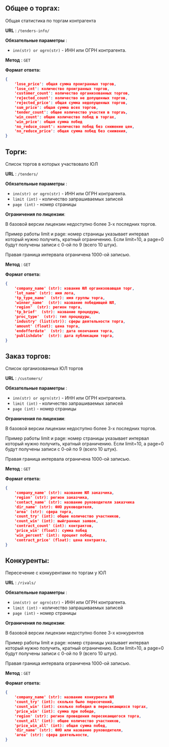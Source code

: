 ## Общее о торгах:

Общая статистика по торгам контрагента

**URL** : `/tenders-info/`

**Обязательные параметры** :
- `inn(str) or ogrn(str)` - ИНН или ОГРН контрагента.

 
**Метод** : `GET`

**Формат ответа:**
``` json
{
    'lose_price': общая сумма проигранных торгов,
    'lose_cnt': количество проигранных торгов,
    'customer_count': количество организованных торгов,
    'rejected_count': количество не допущенных торгов,
    'rejected_price': общая сумма недопущенных торгов,
    'sum_price': общая сумма всех торгов,
    'tender_count': общее количество участия в торгаъ,
    'win_count': общее количество побед в торгах,
    'win_price': общая сумма побед
    'no_reduce_count': количество побед без снижение цен,
    'no_reduce_price': общая сумма побед без снижения,
}
```

## Торги:

Список торгов в которых участвовало ЮЛ

**URL** : `/tenders/`

**Обязательные параметры** :
- `inn(str) or ogrn(str)` - ИНН или ОГРН контрагента.
- `limit (int)` - количество запрашиваемых записей
- `page (int)` - номер страницы

**Ограничения по лицензии**: 

В базовой версии лицензии недоступно более 3-х последних торгов.

Пример работы limit и page: номер страницы указывает интервал который нужно получить, кратный ограничению. 
Если limit=10, а page=0 будут получены записи с 0-ой по 9 (всего 10 штук).

Правая граница интервала ограничена 1000-ой записью.
 
**Метод** : `GET`

**Формат ответа:**

``` json
{
    'company_name' (str): нзвание ЮЛ организовавщая торг,
    'lot_name' (str): имя лота,
    'tp_type_name'  (str): имя группы торга,
    'winner_name'  (str): название победивщей ЮЛ,
    'region'  (str): регион торга,
    'tp_brief'  (str): название процедуры,
    'proc_type'  (str): тип процедуры,
    'industry' (list(str)): сферы деятельности торга,
    'amount' (float): цена торга,
    'endofferdate'  (str): дата окончания торга,
    'publishdate'  (str): дата публикации торга,
}
```

## Заказ торгов:

Список организованных ЮЛ торгов

**URL** : `/customers/`

**Обязательные параметры** :
- `inn(str) or ogrn(str)` - ИНН или ОГРН контрагента.
- `limit (int)` - количество запрашиваемых записей
- `page (int)` - номер страницы

**Ограничения по лицензии**: 

В базовой версии лицензии недоступно более 3-х последних торгов.

Пример работы limit и page: номер страницы указывает интервал который нужно получить, кратный ограничению. 
Если limit=10, а page=0 будут получены записи с 0-ой по 9 (всего 10 штук).

Правая граница интервала ограничена 1000-ой записью.
 
**Метод** : `GET`

**Формат ответа:**

``` json
{    
    'company_name' (str): название ЮЛ заказчика,
    'region' (str): регион заказчика,
    'contact_name' (str): название руководителя заказчика
    'dir_name' (str): ФИО руководителя,
    'area' (str): сфера торга,
    'count_try' (int): общее количество участников,
    'count_win' (int): выйгранных заявок,
    'contract_count' (int): контрактов,
    'price_win' (float): сумма побед
    'win_percent' (int): процент побед,
    'contract_price' (float): цена контракта,
}
```

## Конкуренты:

Пересечение с конкурентами по торгам у ЮЛ

**URL** : `/rivals/`

**Обязательные параметры** :
- `inn(str) or ogrn(str)` - ИНН или ОГРН контрагента.
- `limit (int)` - количество запрашиваемых записей
- `page (int)` - номер страницы

**Ограничения по лицензии**: 

В базовой версии лицензии недоступно более 3-х конкурентов

Пример работы limit и page: номер страницы указывает интервал который нужно получить, кратный ограничению. 
Если limit=10, а page=0 будут получены записи с 0-ой по 9 (всего 10 штук).

Правая граница интервала ограничена 1000-ой записью.
 
**Метод** : `GET`

**Формат ответа:**

``` json
{
    'company_name' (str): название конкурента ЮЛ
    'count_try' (int): сколько было пересечений,
    'count_win' (int): сколько победил в пересекающихся торгах,
    'price_win' (int): сумма при победе,
    'region' (str): регион проведения пересекающегося торга,
    'count_all' (int): общее количество участников,
    'price_win_all' (int): общая сумма побед,
    'dir_name' (str): ФИО или название руководителя,
    'area' (str): сфера деятельности,
}
```